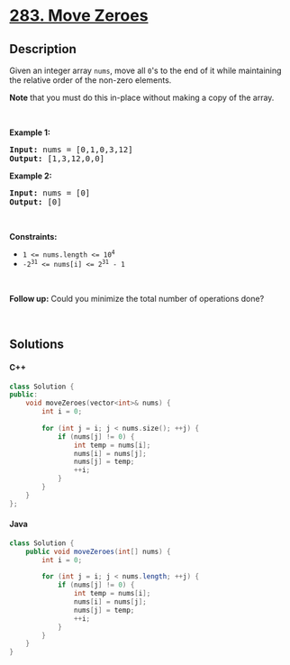# [283. Move Zeroes](https://leetcode.com/problems/move-zeroes)

## Description

<p>Given an integer array <code>nums</code>, move all <code>0</code>&#39;s to the end of it while maintaining the relative order of the non-zero elements.</p>

<p><strong>Note</strong> that you must do this in-place without making a copy of the array.</p>

<p>&nbsp;</p>
<p><strong class="example">Example 1:</strong></p>
<pre><strong>Input:</strong> nums = [0,1,0,3,12]
<strong>Output:</strong> [1,3,12,0,0]
</pre><p><strong class="example">Example 2:</strong></p>
<pre><strong>Input:</strong> nums = [0]
<strong>Output:</strong> [0]
</pre>
<p>&nbsp;</p>
<p><strong>Constraints:</strong></p>

<ul>
    <li><code>1 &lt;= nums.length &lt;= 10<sup>4</sup></code></li>
    <li><code>-2<sup>31</sup> &lt;= nums[i] &lt;= 2<sup>31</sup> - 1</code></li>
</ul>

<p>&nbsp;</p>
<strong>Follow up:</strong> Could you minimize the total number of operations done?
<p>&nbsp;</p>

## Solutions

<!-- tabs:start -->

#### C++

```cpp
class Solution {
public:
    void moveZeroes(vector<int>& nums) {
        int i = 0;
        
        for (int j = i; j < nums.size(); ++j) {
            if (nums[j] != 0) {
                int temp = nums[i];
                nums[i] = nums[j];
                nums[j] = temp;
                ++i;
            }
        }
    }
};
```

#### Java

```java
class Solution {
    public void moveZeroes(int[] nums) {
        int i = 0;
        
        for (int j = i; j < nums.length; ++j) {
            if (nums[j] != 0) {
                int temp = nums[i];
                nums[i] = nums[j];
                nums[j] = temp;
                ++i;
            }
        }
    }
}
```

<!-- tabs:end -->
